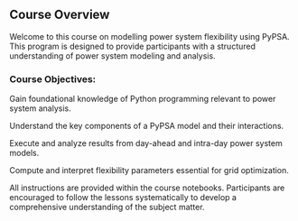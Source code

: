 ## Course Overview

Welcome to this course on modelling power system flexibility using PyPSA. This program is designed to provide participants with a structured understanding of power system modeling and analysis.

### Course Objectives:

Gain foundational knowledge of Python programming relevant to power system analysis.

Understand the key components of a PyPSA model and their interactions.

Execute and analyze results from day-ahead and intra-day power system models.

Compute and interpret flexibility parameters essential for grid optimization.

All instructions are provided within the course notebooks. Participants are encouraged to follow the lessons systematically to develop a comprehensive understanding of the subject matter.